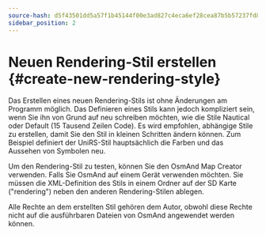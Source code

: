 ```yaml
---
source-hash: d5f43501dd5a57f1b45144f00e3ad827c4eca6ef28cea87b5b57237fd810cbe5
sidebar_position: 2
---
```


# Neuen Rendering-Stil erstellen {#create-new-rendering-style}

Das Erstellen eines neuen Rendering-Stils ist ohne Änderungen am Programm möglich. Das Definieren eines Stils kann jedoch kompliziert sein, wenn Sie ihn von Grund auf neu schreiben möchten, wie die Stile Nautical oder Default (15 Tausend Zeilen Code). Es wird empfohlen, abhängige Stile zu erstellen, damit Sie den Stil in kleinen Schritten ändern können. Zum Beispiel definiert der UniRS-Stil hauptsächlich die Farben und das Aussehen von Symbolen neu.

Um den Rendering-Stil zu testen, können Sie den OsmAnd Map Creator verwenden. Falls Sie OsmAnd auf einem Gerät verwenden möchten. Sie müssen die XML-Definition des Stils in einem Ordner auf der SD Karte ("rendering") neben den anderen Rendering-Stilen ablegen.

Alle Rechte an dem erstellten Stil gehören dem Autor, obwohl diese Rechte nicht auf die ausführbaren Dateien von OsmAnd angewendet werden können.
